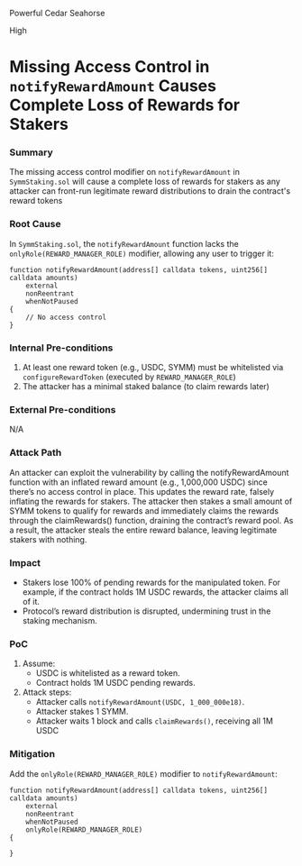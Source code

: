 Powerful Cedar Seahorse

High

# Missing Access Control in `notifyRewardAmount` Causes Complete Loss of Rewards for Stakers

### Summary

The missing access control modifier on `notifyRewardAmount` in `SymmStaking.sol` will cause a complete loss of rewards for stakers as any attacker can front-run legitimate reward distributions to drain the contract's reward tokens

### Root Cause

In `SymmStaking.sol`, the `notifyRewardAmount` function lacks the `onlyRole(REWARD_MANAGER_ROLE)` modifier, allowing any user to trigger it:
```solidity
function notifyRewardAmount(address[] calldata tokens, uint256[] calldata amounts) 
    external 
    nonReentrant 
    whenNotPaused 
{
    // No access control
}
```

### Internal Pre-conditions

1. At least one reward token (e.g., USDC, SYMM) must be whitelisted via `configureRewardToken` (executed by `REWARD_MANAGER_ROLE`)
2. The attacker has a minimal staked balance (to claim rewards later)

### External Pre-conditions

N/A

### Attack Path

An attacker can exploit the vulnerability by calling the notifyRewardAmount function with an inflated reward amount (e.g., 1,000,000 USDC) since there’s no access control in place. This updates the reward rate, falsely inflating the rewards for stakers. The attacker then stakes a small amount of SYMM tokens to qualify for rewards and immediately claims the rewards through the claimRewards() function, draining the contract’s reward pool. As a result, the attacker steals the entire reward balance, leaving legitimate stakers with nothing.



### Impact

- Stakers lose 100% of pending rewards for the manipulated token. For example, if the contract holds 1M USDC rewards, the attacker claims all of it.
-  Protocol’s reward distribution is disrupted, undermining trust in the staking mechanism.

### PoC

1. Assume:
   - USDC is whitelisted as a reward token.
   - Contract holds 1M USDC pending rewards.
2. Attack steps:
   - Attacker calls `notifyRewardAmount(USDC, 1_000_000e18)`.
   - Attacker stakes 1 SYMM.
   - Attacker waits 1 block and calls `claimRewards()`, receiving all 1M USDC

### Mitigation

Add the `onlyRole(REWARD_MANAGER_ROLE)` modifier to `notifyRewardAmount`:
```solidity
function notifyRewardAmount(address[] calldata tokens, uint256[] calldata amounts)
    external
    nonReentrant
    whenNotPaused
    onlyRole(REWARD_MANAGER_ROLE) 
{

}
```